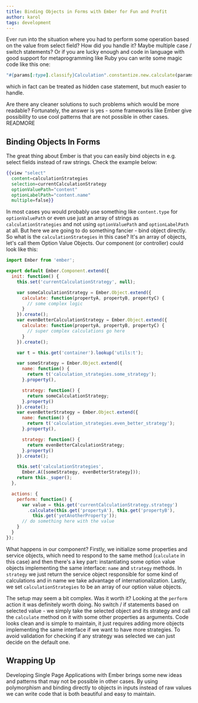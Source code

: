```yaml
---
title: Binding Objects in Forms with Ember for Fun and Profit
author: karol
tags: development
---
```


Ever run into the situation where you had to perform some operation based on the value from select field? How did you handle it? Maybe multiple case / switch statements? Or if you are lucky enough and code in language with good support for metaprogramming like Ruby you can write some magic code like this one:

```ruby
"#{params[:type].classify}Calculation".constantize.new.calculate(params)
```

which in fact can be treated as hidden case statement, but much easier to handle.

Are there any cleaner solutions to such problems which would be more readable? Fortunately, the answer is yes - some frameworks like Ember give possibility to use cool patterns that are not possible in other cases. READMORE

## Binding Objects In Forms

The great thing about Ember is that you can easily bind objects in e.g. select fields instead of raw strings. Check the example below:

```handlebars
{{view "select"
  content=calculationStrategies
  selection=currentCalculationStrategy
  optionValuePath="content"
  optionLabelPath="content.name"
  multiple=false}}
```

In most cases you would probably use something like `content.type` for `optionValuePath` or even use just an array of strings as `calculationStrategies` and not using `optionValuePath` and `optionLabelPath` at all. But here we are going to do something fancier - bind object directly.  So what is the `calculationStrategies` in this case?  It's an array of objects, let's call them Option Value Objects. Our component (or controller) could look like this:

```javascript
import Ember from 'ember';

export default Ember.Component.extend({
  init: function() {
    this.set('currentCalculationStrategy', null);

    var someCalculationStrategy = Ember.Object.extend({
      calculate: function(propertyA, propertyB, propertyC) {
        // some complex logic
      }
    }).create();
    var evenBetterCalculationStrategy = Ember.Object.extend({
      calculate: function(propertyA, propertyB, propertyC) {
        // super complex calculations go here
      }
    }).create();

    var t = this.get('container').lookup('utils:t');

    var someStrategy = Ember.Object.extend({
      name: function() {
        return t('calculation_strategies.some_strategy');
      }.property(),

      strategy: function() {
        return someCalculationStrategy;
      }.property()
    }).create();
    var evenBetterStrategy = Ember.Object.extend({
      name: function() {
        return t('calculation_strategies.even_better_strategy');
      }.property(),

      strategy: function() {
        return evenBetterCalculationStrategy;
      }.property()
    }).create();

    this.set('calculationStrategies',
      Ember.A([someStrategy, evenBetterStrategy]));
    return this._super();
  },

  actions: {
    perform: function() {
      var value = this.get('currentCalculationStrategy.strategy')
        .calculate(this.get('propertyA'), this.get('propertyB'),
          this.get('yetAnotherProperty'));
      // do something here with the value
    }
  }
});
```

What happens in our component? Firstly, we initialize some properties and service objects, which need to respond to the same method (`calculate` in this case) and then there's a key part: instantiating some option value objects implementing the same interface: `name` and `strategy` methods. In `strategy` we just return the service object responsible for some kind of calculations and in name we take advantage of internationalization. Lastly, we set `calculationStrategies` to be an array of our option value objects.

The setup may seem a bit complex. Was it worth it? Looking at the `perform` action it was definitely worth doing. No switch / if statements based on selected value - we simply take the selected object and its strategy and call the `calculate` method on it with some other properties as arguments. Code looks clean and is simple to maintain, it just requires adding more objects implementing the same interface if we want to have more strategies. To avoid validation for checking if any strategy was selected we can just decide on the default one.

## Wrapping Up

Developing Single Page Applications with Ember brings some new ideas and patterns that may not be possible in other cases. By using polymorphism and binding directly to objects in inputs instead of raw values we can write code that is both beautiful and easy to maintain.
